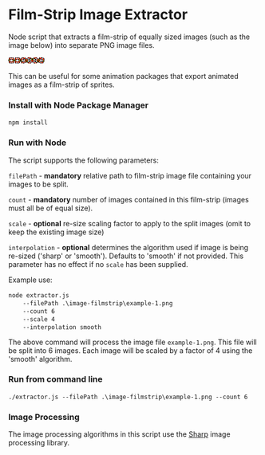 # Film-Strip Image Extractor

Node script that extracts a film-strip of equally sized images (such as the image below) into separate PNG image files.

![Image description](./image-filmstrip/example-1.png)

This can be useful for some animation packages that export animated images as a film-strip of sprites.

### Install with Node Package Manager

```
npm install
```

### Run with Node

The script supports the following parameters:

`filePath` - **mandatory** relative path to film-strip image file containing your images to be split.

`count` - **mandatory** number of images contained in this film-strip (images must all be of equal size).

`scale` - **optional** re-size scaling factor to apply to the split images (omit to keep the existing image size)

`interpolation` - **optional** determines the algorithm used if image is being re-sized ('sharp' or 'smooth'). Defaults to 'smooth' if not provided. This parameter has no effect if no `scale` has been supplied.

Example use:

```
node extractor.js
    --filePath .\image-filmstrip\example-1.png
    --count 6
    --scale 4
    --interpolation smooth
```

The above command will process the image file `example-1.png`. This file will be split into 6 images. Each image will be scaled by a factor of 4 using the 'smooth' algorithm.


### Run from command line

```
./extractor.js --filePath .\image-filmstrip\example-1.png --count 6
```

### Image Processing

The image processing algorithms in this script use the [Sharp](https://sharp.pixelplumbing.com/) image processing library.

